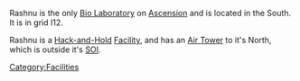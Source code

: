 Rashnu is the only [Bio Laboratory](Bio_Laboratory.md "wikilink") on
[Ascension](Oshur.md#Ascension "wikilink") and is located in the South. It
is in grid I12.

Rashnu is a [Hack-and-Hold](Hack-and-Hold.md "wikilink")
[Facility](Facility.md "wikilink"), and has an [Air
Tower](Air_tower.md "wikilink") to it's North, which is outside it's
[SOI](SOI.md "wikilink").

[Category:Facilities](Category:Facilities.md "wikilink")
